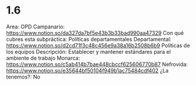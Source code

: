 # 1.6

Area: OPD
Campanario: https://www.notion.so/da327da7bf5e43b3b33bad990aa47329 
Con qué cubres esta subpráctica: Políticas departamentales
Departamental: https://www.notion.so/d2cd71f3c48c456e9a38a16b2508b6b9 
Políticas de los equipos
Descripción: Establecer y mantener estándares para el ambiente de trabajo
Monarca: https://www.notion.so/c5ab414b7bae448cbccf625606770b87 
Nefrovida: https://www.notion.so/e35644bf50104f949b1ac75484cdf402 
¿La tenemos?: No
